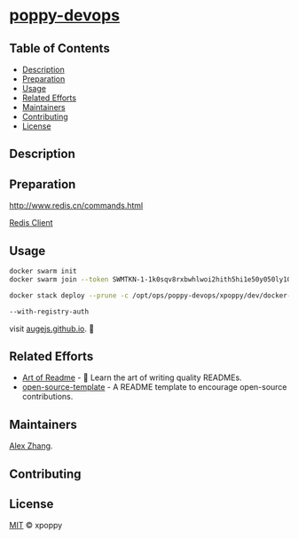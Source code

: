 # [poppy-devops](https://github.com/x-poppy/poppy-devops)

## Table of Contents

- [Description](#description)
- [Preparation](#preparation)
- [Usage](#usage)
- [Related Efforts](#related-efforts)
- [Maintainers](#maintainers)
- [Contributing](#contributing)
- [License](#license)

## Description

## Preparation

http://www.redis.cn/commands.html

[Redis Client](http://getmedis.com/)

## Usage

```bash
docker swarm init
docker swarm join --token SWMTKN-1-1k0sqv8rxbwhlwoi2hith5hi1e50y050ly10s22m5tbz7yqpjs-14mrese70xbin79r68ack01qd 172.19.50.116:2377

docker stack deploy --prune -c /opt/ops/poppy-devops/xpoppy/dev/docker-compose.yml xpoppy 

--with-registry-auth
```

visit [augejs.github.io](https://github.com/augejs/augejs.github.io). :tada:

## Related Efforts

- [Art of Readme](https://github.com/noffle/art-of-readme) - 💌 Learn the art of writing quality READMEs.
- [open-source-template](https://github.com/davidbgk/open-source-template/) - A README template to encourage open-source contributions.

## Maintainers

[Alex Zhang](https://github.com/alex-zhang).

## Contributing

## License

[MIT](LICENSE) © xpoppy
